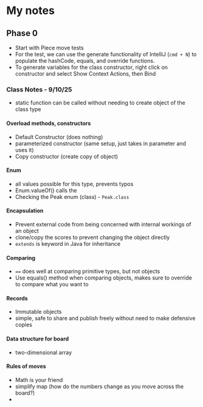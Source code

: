 # My notes

## Phase 0

- Start with Piece move tests
- For the test, we can use the generate functionality of IntelliJ (`cmd + N`) to populate the hashCode, equals, and override functions.
- To generate variables for the class constructor, right click on constructor and select Show Context Actions, then Bind 

### Class Notes - 9/10/25
- static function can be called without needing to create object of the class type

#### Overload methods, constructors
- Default Constructor (does nothing)
- parameterized constructor (same setup, just takes in parameter and uses it)
- Copy constructor (create copy of object)

#### Enum
- all values possible for this type, prevents typos
- Enum.valueOf() calls the 
- Checking the Peak enum (class) - `Peak.class`

#### Encapsulation
- Prevent external code from being concerned with internal workings of an object
- clone/copy the scores to prevent changing the object directly
- `extends` is keyword in Java for inheritance

#### Comparing
- `==` does well at comparing primitive types, but not objects
- Use equals() method when comparing objects, makes sure to override to compare what you want to

#### Records
- Immutable objects
- simple, safe to share and publish freely without need to make defensive copies

#### Data structure for board
- two-dimensional array

#### Rules of moves
- Math is your friend
- simplify map (how do the numbers change as you move across the board?)
- 
